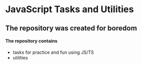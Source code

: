 # JavaScript Tasks and Utilities

## The repository was created for boredom

#### The repository contains
- tasks for practice and fun using JS/TS
- utilities
